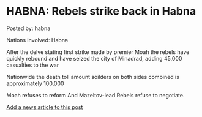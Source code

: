 # HABNA: Rebels strike back in Habna

Posted by: habna

Nations involved: Habna

After the delve stating first strike made by premier Moah the rebels have quickly rebound and have seized the city of Minadrad, adding 45,000 casualties to the war

Nationwide the death toll amount soilders on both sides combined is approximately 100,000

Moah refuses to reform
And Mazeltov-lead Rebels refuse to negotiate.

[Add a news article to this post](http://solborg.xyz/rp/admin.php?event=2016-11-11_rebels-strike-back-in-habna-habna)

